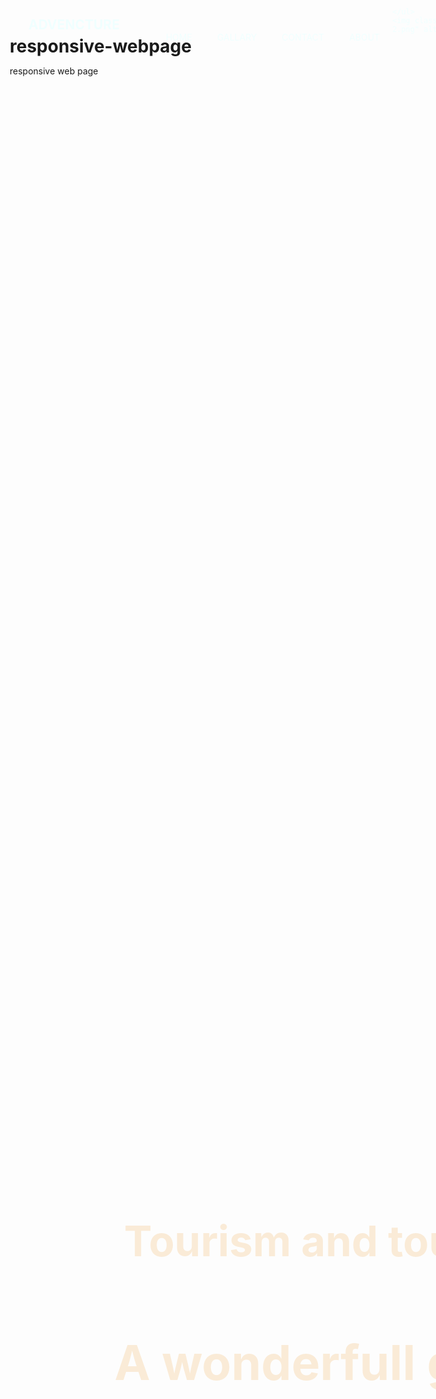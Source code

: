 # responsive-webpage
responsive web page
<!DOCTYPE html>
<html lang="en">
<head>
  <meta charset="UTF-8">
  <meta http-equiv="X-UA-Compatible" content="IE=edge">
  <meta name="viewport" content="width=device-width, initial-scale=1.0">
  <title>Responsive </title>
  
</head>
<style>
  *{
    margin: 0cm;
    padding: 0%;
    box-sizing: border-box;
}
a{
  text-decoration: none;
}
header{
    height: 100vh;
    width: 100vw;
    background-image: url("ghar\ 5.jfif");
    background-repeat: no-repeat;
    display: flex;
    align-items: center;
    background-size: cover;
    justify-content: center;
    background-position: bottom;
}
.header-content h2{
  font-size: 4vmin;

}

.firstimg{
  height: 30vh;
  width: 30vw;
  display: flex;
  background-repeat: no-repeat;
  display: flex;
  align-items: center;
  background-size: cover;
  justify-content: center;
  background-position: bottom;

}
.header-content{
  margin-bottom: 150px;
  color: antiquewhite;
  text-align: center;

}
.header-content{
  font-size: 4vmin;
}
.line{
  width: 150px;
  background-color:red;
  margin: 10px auto;
  border-radius: 5px;

}
.header-content h3{
  font-size: 7vmin;
  margin-top: 50px;
  margin-bottom: 30px;

}
ul{
  list-style: none;
}
.navbar{
  position: absolute;
  top: 0;
  bottom: 0;
  display: flex;
  width: 100%;
  justify-content: space-between;
  padding: 30px;
  color: azure;
}
.navlinks{
  margin: 0 30px auto;
  display: flex;
  justify-content: space-between;
  align-items: flex-end;

  
}
li{
  margin: 0 20px;
}
.menubtn{
  position: absolute;
  cursor: pointer;
  display: none;
  top: 30px;
  width: 40px;
  right: 30px;
}
.explore{
  padding-top: 100px;
  padding-bottom: 100px;
  text-align: center;
}
.explore .p{
  padding-bottom: 10px;
}
.ctn{
  padding: 8px 15px;
  border-radius: 30px;
  background-color: red;
  color: white;

}
.tour .image-gallery{
  display: flex;
  flex-wrap: wrap;
  align-items: center;

}
.image-gallery img{
 width: 250px;
 margin: 10px;
 align-items: center;
 max-width: 300px;
}
.tour .row .col{
  width: 50%;

}
.row {
  display: flex;
  flex-wrap: wrap;
  padding: 0 4px;
}
.content-col{
  width: 40%;
}
.content-col{
  font-size: 7vmin;
  color: #484872;


}
.content-col p{
  padding: 0;
  margin: 30px auto;

}
.image-col{
  width: 60%;
}
.htag{
  padding-bottom: 20px;
}
.headline{
  text-align:right ;
  
}
.footer{
  padding-top: 40px;
  width: 100%;
  height: 200px;
  margin: 0%;
  background: #484872;
  text-align: center;
}
.footer p{
  color: white;
  margin: 20px auto;
   

}


@media only screen and (max-width:500px) {
  .menubtn{
    display: block;
  }
  .navbar{
  padding: 0;
  color: black;
  }

  .logo{
    position: absolute;
    top: 30px;
    left: 30px;
  }
  .navlinks{
    flex-direction: column;
    width: 100%;
    height: 100vh;
    justify-content: center;
    background: white;
    margin-top: -800px;
    transition: all 0.5s ease;
    display: inline-flex;


  }
  .mobilemenu{
    margin-top: 0px;
    border-bottom-right-radius: 30%;
    border-bottom-left-radius: 30%;
  }
  .tour .image-gallery{
  display: flex;
  flex-wrap: wrap;
  align-items: center;

}
.image-gallery img{
 width: 25px;
 margin: 10px;
 align-items: center;
 max-width: 30px;
}


}
</style>
<body>
  <nav class="navbar">
    <h1 class="logo">ADVENCTURE</h1>
    <ul class="navlinks">
      <li>HOME</li>
      <li><a href="gallary.html"></a> GALLARY</li>
      <li>CONTACT</li>
      <li>ABOUT</li>
      
    </ul>
    <img class="menubtn" src="meny btn 2.png" alt="menu button">

  </nav>

  <header>
    <div class="header-content">
      <h3>Tourism and tours</h3>
      <div class="line"></div>
      <h1>A wonderfull gift</h1>
    </div>
  </header>
  <div class="explore"> 
    <h1 class="htag"> EXPLORE THE WORLD</h1>
    <a href="#" class="ctn">learn more</a>
  </div>
  
    <div class="col image-col">
      <div class="image-gallery">
        <img src="ghar.1.jfif">
        <img src="ghar.2.jfif">
        <img src="ghar.3.jfif">
        <img src="ghar4.jfif">
        <br>
        <section class="tour">
          <div class="row">
            <div class="col "></div>
            <h1 class="headline">UPCOMING <br>
              <p><i>We have very nice destination to visit.<br>
                Our upcoming destination are Germany,France,Itly,Rome
              </i></p>
      
            </h1>
          </div>
  
      </div>
  
    </section>

      </div>
      
  <section class="footer">
    <footer>
      <h1><p> all rights belong to om makh </p></h1>
    </footer>

  </section>
 
</body>
<script>
  const menubtn = document.querySelector('.menubtn')
  const navlinks = document.querySelector('.navlinks')
  menubtn.addEventListener('click',()=>{
    navlinks.classList.toggle('mobilemenu')
  })


</script>
</html>
